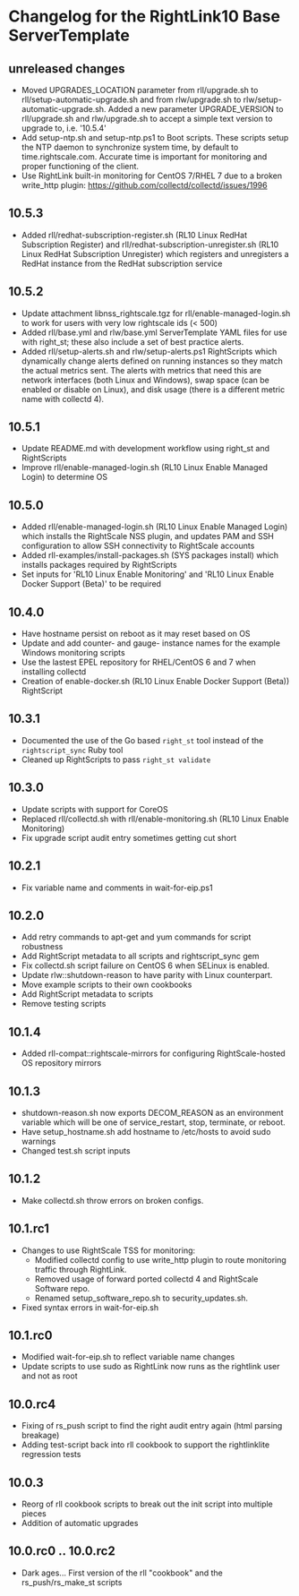 Changelog for the RightLink10 Base ServerTemplate
=================================================

unreleased changes
------
- Moved UPGRADES_LOCATION parameter from rll/upgrade.sh to rll/setup-automatic-upgrade.sh and from rlw/upgrade.sh to rlw/setup-automatic-upgrade.sh. Added a new parameter UPGRADE_VERSION to rll/upgrade.sh and rlw/upgrade.sh to accept a simple text version to upgrade to, i.e. '10.5.4'
- Add setup-ntp.sh and setup-ntp.ps1 to Boot scripts. These scripts setup the NTP daemon to synchronize system time, by default to time.rightscale.com. Accurate time is important for monitoring and proper functioning of the client.
- Use RightLink built-in monitoring for CentOS 7/RHEL 7 due to a broken write_http plugin: https://github.com/collectd/collectd/issues/1996

10.5.3
------
- Added rll/redhat-subscription-register.sh (RL10 Linux RedHat Subscription Register) and rll/redhat-subscription-unregister.sh (RL10 Linux RedHat Subscription Unregister) which registers and unregisters a RedHat instance from the RedHat subscription service

10.5.2
------
- Update attachment libnss_rightscale.tgz for rll/enable-managed-login.sh to work for users with very low rightscale ids (< 500)
- Added rll/base.yml and rlw/base.yml ServerTemplate YAML files for use with right_st; these also include a set of best
  practice alerts.
- Added rll/setup-alerts.sh and rlw/setup-alerts.ps1 RightScripts which dynamically change alerts defined on running
  instances so they match the actual metrics sent. The alerts with metrics that need this are network interfaces (both
  Linux and Windows), swap space (can be enabled or disable on Linux), and disk usage (there is a different metric name
  with collectd 4).

10.5.1
------
- Update README.md with development workflow using right_st and RightScripts
- Improve rll/enable-managed-login.sh (RL10 Linux Enable Managed Login) to determine OS

10.5.0
------
- Added rll/enable-managed-login.sh (RL10 Linux Enable Managed Login) which installs the RightScale NSS plugin, and updates PAM and SSH configuration to allow SSH connectivity to RightScale accounts
- Added rll-examples/install-packages.sh (SYS packages install) which installs packages required by RightScripts
- Set inputs for 'RL10 Linux Enable Monitoring' and 'RL10 Linux Enable Docker Support (Beta)' to be required

10.4.0
------
- Have hostname persist on reboot as it may reset based on OS
- Update and add counter- and gauge- instance names for the example Windows monitoring scripts
- Use the lastest EPEL repository for RHEL/CentOS 6 and 7 when installing collectd
- Creation of enable-docker.sh (RL10 Linux Enable Docker Support (Beta)) RightScript

10.3.1
------
- Documented the use of the Go based `right_st` tool instead of the `rightscript_sync` Ruby tool
- Cleaned up RightScripts to pass `right_st validate`

10.3.0
------
- Update scripts with support for CoreOS
- Replaced rll/collectd.sh with rll/enable-monitoring.sh (RL10 Linux Enable Monitoring)
- Fix upgrade script audit entry sometimes getting cut short

10.2.1
------
- Fix variable name and comments in wait-for-eip.ps1

10.2.0
------
- Add retry commands to apt-get and yum commands for script robustness
- Add RightScript metadata to all scripts and rightscript_sync gem
- Fix collectd.sh script failure on CentOS 6 when SELinux is enabled.
- Update rlw::shutdown-reason to have parity with Linux counterpart.
- Move example scripts to their own cookbooks
- Add RightScript metadata to scripts
- Remove testing scripts

10.1.4
------
- Added rll-compat::rightscale-mirrors for configuring RightScale-hosted OS repository mirrors

10.1.3
------
- shutdown-reason.sh now exports DECOM_REASON as an environment variable which will
  be one of service_restart, stop, terminate, or reboot.
- Have setup_hostname.sh add hostname to /etc/hosts to avoid sudo warnings
- Changed test.sh script inputs

10.1.2
------
- Make collectd.sh throw errors on broken configs.

10.1.rc1
--------
- Changes to use RightScale TSS for monitoring:
  - Modified collectd config to use write_http plugin to route monitoring traffic through RightLink.
  - Removed usage of forward ported collectd 4 and RightScale Software repo.
  - Renamed setup_software_repo.sh to security_updates.sh.
- Fixed syntax errors in wait-for-eip.sh

10.1.rc0
--------
- Modified wait-for-eip.sh to reflect variable name changes
- Update scripts to use sudo as RightLink now runs as the rightlink user and not as root

10.0.rc4
--------
- Fixing of rs_push script to find the right audit entry again (html parsing breakage)
- Adding test-script back into rll cookbook to support the rightlinklite regression tests

10.0.3
------
- Reorg of rll cookbook scripts to break out the init script into multiple pieces
- Addition of automatic upgrades

10.0.rc0 .. 10.0.rc2
--------------------
- Dark ages... First version of the rll "cookbook" and the rs_push/rs_make_st scripts
